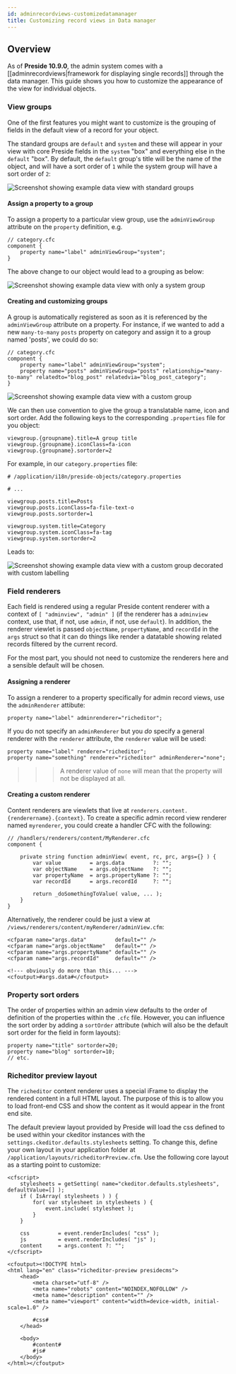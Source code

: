 ```yaml
---
id: adminrecordviews-customizedatamanager
title: Customizing record views in Data manager
---
```


## Overview

As of **Preside 10.9.0**, the admin system comes with a [[adminrecordviews|framework for displaying single records]] through the data manager. This guide shows you how to customize the appearance of the view for individual objects.

### View groups

One of the first features you might want to customize is the grouping of fields in the default view of a record for your object. 

The standard groups are `default` and `system` and these will appear in your view with core Preside fields in the `system` "box" and everything else in the `default` "box". By default, the `default` group's title will be the name of the object, and will have a sort order of `1` while the system group will have a sort order of `2`:

![Screenshot showing example data view with standard groups](images/screenshots/adminviewStandardGroups.jpg)

#### Assign a property to a group

To assign a property to a particular view group, use the `adminViewGroup` attribute on the `property` definition, e.g.

```luceescript
// category.cfc
component {
	property name="label" adminViewGroup="system";
}
```

The above change to our object would lead to a grouping as below:

![Screenshot showing example data view with only a system group](images/screenshots/adminviewOnlySystemGroup.jpg)

#### Creating and customizing groups

A group is automatically registered as soon as it is referenced by the `adminViewGroup` attribute on a property. For instance, if we wanted to add a new `many-to-many` `posts` property on category and assign it to a group named 'posts', we could do so:


```luceescript
// category.cfc
component {
	property name="label" adminViewGroup="system";
	property name="posts" adminViewGroup="posts" relationship="many-to-many" relatedto="blog_post" relatedvia="blog_post_category";
}
```

![Screenshot showing example data view with a custom group](images/screenshots/adminviewCustomGroup.jpg)

We can then use convention to give the group a translatable name, icon and sort order. Add the following keys to the corresponding `.properties` file for you object:

```properties
viewgroup.{groupname}.title=A group title
viewgroup.{groupname}.iconClass=fa-icon
viewgroup.{groupname}.sortorder=2
```

For example, in our `category.properties` file:

```properties
# /application/i18n/preside-objects/category.properties

# ...

viewgroup.posts.title=Posts
viewgroup.posts.iconClass=fa-file-text-o
viewgroup.posts.sortorder=1

viewgroup.system.title=Category
viewgroup.system.iconClass=fa-tag
viewgroup.system.sortorder=2
```

Leads to:

![Screenshot showing example data view with a custom group decorated with custom labelling](images/screenshots/adminviewCustomGroupWithLabels.jpg)


### Field renderers

Each field is rendered using a regular Preside content renderer with a context of `[ "adminview", "admin" ]` (if the renderer has a `adminview` context, use that, if not, use `admin`, if not, use `default`). In addition, the renderer viewlet is passed `objectName`, `propertyName`, and `recordId` in the `args` struct so that it can do things like render a datatable showing related records filtered by the current record.

For the most part, you should not need to customize the renderers here and a sensible default will be chosen.

#### Assigning a renderer

To assign a renderer to a property specifically for admin record views, use the `adminRenderer` attibute:

```luceescript
property name="label" adminrenderer="richeditor";
```

If you do not specify an `adminRenderer` but you _do_ specify a general renderer with the `renderer` attribute, the `renderer` value will be used:

```luceescript
property name="label" renderer="richeditor";
property name="something" renderer="richeditor" adminRenderer="none";
```

>>> A renderer value of `none` will mean that the property will not be displayed at all.

#### Creating a custom renderer

Content renderers are viewlets that live at `renderers.content.{renderername}.{context}`. To create a specific admin record view renderer named `myrenderer`, you could create a handler CFC with the following:

```luceescript
// /handlers/renderers/content/MyRenderer.cfc
component {

	private string function adminView( event, rc, prc, args={} ) {
		var value         = args.data         ?: "";
		var objectName    = args.objectName   ?: "";
		var propertyName  = args.propertyName ?: "";
		var recordId      = args.recordId     ?: "";

		return _doSomethingToValue( value, ... );
	}
}
```

Alternatively, the renderer could be just a view at `/views/renderers/content/myRenderer/adminView.cfm`:

```lucee
<cfparam name="args.data"         default="" />
<cfparam name="args.objectName"   default="" />
<cfparam name="args.propertyName" default="" />
<cfparam name="args.recordId"     default="" />

<!--- obviously do more than this... --->
<cfoutput>#args.data#</cfoutput>
```

### Property sort orders

The order of properties within an admin view defaults to the order of definition of the properties within the `.cfc` file. However, you can influence the sort order by adding a `sortOrder` attribute (which will also be the default sort order for the field in form layouts):

```luceescript
property name="title" sortorder=20;
property name="blog" sortorder=10;
// etc.
```

### Richeditor preview layout

The `richeditor` content renderer uses a special iFrame to display the rendered content in a full HTML layout. The purpose of this is to allow you to load front-end CSS and show the content as it would appear in the front end site.

The default preview layout provided by Preside will load the css defined to be used within your ckeditor instances with the `settings.ckeditor.defaults.stylesheets` setting. To change this, define your own layout in your application folder at `/application/layouts/richeditorPreview.cfm`. Use the following core layout as a starting point to customize:

```lucee
<cfscript>
	stylesheets = getSetting( name="ckeditor.defaults.stylesheets", defaultValue=[] );
	if ( IsArray( stylesheets ) ) {
		for( var stylesheet in stylesheets ) {
			event.include( stylesheet );
		}
	}

	css         = event.renderIncludes( "css" );
	js          = event.renderIncludes( "js" );
	content     = args.content ?: "";
</cfscript>

<cfoutput><!DOCTYPE html>
<html lang="en" class="richeditor-preview presidecms">
	<head>
		<meta charset="utf-8" />
		<meta name="robots" content="NOINDEX,NOFOLLOW" />
		<meta name="description" content="" />
		<meta name="viewport" content="width=device-width, initial-scale=1.0" />

		#css#
	</head>

	<body>
		#content#
		#js#
	</body>
</html></cfoutput>
```